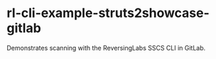 # rl-cli-example-struts2showcase-gitlab
Demonstrates scanning with the ReversingLabs SSCS CLI in GitLab. 

